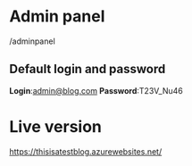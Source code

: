 # Admin panel
/adminpanel

## Default login and password
**Login**:admin@blog.com
**Password**:T23V_Nu46

# Live version
https://thisisatestblog.azurewebsites.net/
